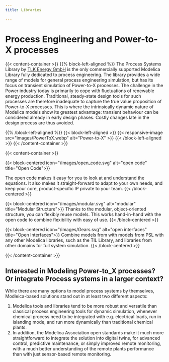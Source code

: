 ```yaml
---
title: Libraries 

---
```


# Process Engineering and Power-to-X processes
{{< content-container >}}
{{% block-left-aligned %}}
The Process Systems Library by [TLK Energy GmbH](https://tlk-energy.de/en) is the only commercially supported Modelica Library fully dedicated to process engineering. The library provides a wide range of models for general process engineering simulation, but has its focus on transient simulation of Power-to-X processes. The challenge in the Power industry today is primarily to cope with fluctuations of renewable energy production. Traditional, steady-state design tools for such processes are therefore inadequate to capture the true value proposition of Power-to-X processes. This is where the intrinsically dynamic nature of Modelica models show its greatest advantage: transient behaviour can be considered already in early design phases. Costly changes late in the design process are thus avoided.   
<!-- {{< resize-images pattern="assets/PSL-PtX.webp" size="400x" >}} ![Power-to-X](PSL-PtX.webp) -->
{{% /block-left-aligned %}}
{{< block-left-aligned >}}
{{< responsive-image src="images/PowerToX.webp" alt="Power-to-X" >}}
{{< /block-left-aligned >}}
{{< /content-container >}}

{{< content-container >}}

{{< block-centered icon="/images/open_code.svg" alt="open code" title="Open Code">}}

The open code makes it easy for you to look at and understand the equations. It also makes it straight-forward to adapt to your own needs, and keep your core, product-specific IP private to your team.
{{< /block-centered >}}

{{< block-centered icon="/images/modular.svg" alt="modular" title="Modular Structure">}}
Thanks to the modular, object-oriented structure, you can flexibly reuse models. This works hand-in-hand with the open code to combine flexibility with easy of use. 
{{< /block-centered >}}

{{< block-centered icon="/images/Gears.svg" alt="open interfaces" title="Open Interfaces">}}
Combine models from with models from PSL with any other Modelica libraries, such as the TIL Library, and libraries from other domains for full system simulation.
{{< /block-centered >}}

{{< /content-container >}}

## Interested in Modeling Power-to_X processes? Or integrate Process systems in a larger context? 

While there are many options to model process systems by themselves, Modleica-based solutions stand out in at least two different aspects: 

1. Modelica tools and libraries tend to be more robust and versatile than classical process engineering tools for dynamic simulation, whenever chemical process need to be integrated with e.g. electrical loads, run in islanding mode, and run more dynamically than traditional chemical plants. 
1. In addition, the Modelica Association open standards make it much more straightforward to integrate the solution into digital twins, for advanced control, predictive maintenance, or simply improved remote monitoring, with a much better understanding of the remote plants performance than with just sensor-based remote monitoring. 

